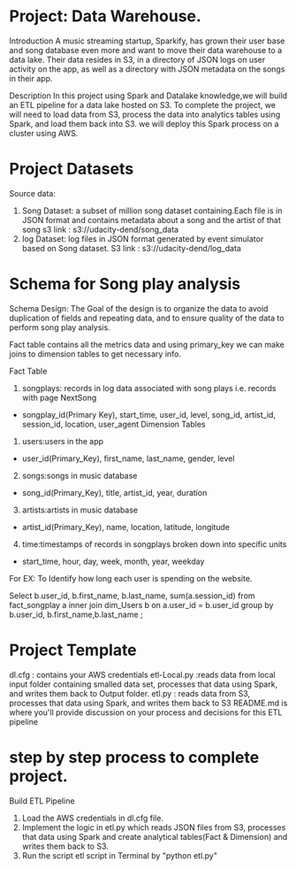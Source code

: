 # Project: Data Warehouse.
Introduction
A music streaming startup, Sparkify, has grown their user base and song database even more and want to move their data warehouse to a data lake. Their data resides in S3, in a directory of JSON logs on user activity on the app, as well as a directory with JSON metadata on the songs in their app.

Description
In this project using Spark and Datalake knowledge,we will build an ETL pipeline for a data lake hosted on S3. To complete the project, we will need to load data from S3, process the data into analytics tables using Spark, and load them back into S3. we will deploy this Spark process on a cluster using AWS. 
 

# Project Datasets

Source data: 
  1. Song Dataset: a subset of million song dataset containing.Each file is in JSON format and contains metadata about a song and the artist of that song
     s3 link : s3://udacity-dend/song_data
  2. log Dataset: log files in JSON format generated by event simulator based on Song dataset.
     S3 link : s3://udacity-dend/log_data
  

# Schema for Song play analysis

Schema Design: The Goal of the design is to organize the data to avoid duplication of fields and repeating data, and to ensure quality of the data to perform song play analysis.
  
  Fact table contains all the metrics data and using primary_key we can make joins to dimension tables to get necessary info. 
  
  
  Fact Table
   1. songplays: records in log data associated with song plays i.e. records with page NextSong
   - songplay_id(Primary Key), start_time, user_id, level, song_id, artist_id, session_id, location, user_agent
  Dimension Tables
   1. users:users in the app
   - user_id(Primary_Key), first_name, last_name, gender, level
   2. songs:songs in music database
   - song_id(Primary_Key), title, artist_id, year, duration
   3. artists:artists in music database
   - artist_id(Primary_Key), name, location, latitude, longitude
   4. time:timestamps of records in songplays broken down into specific units
   - start_time, hour, day, week, month, year, weekday
   
  For EX: To Identify how long each user is spending on the website. 
  
Select 
  b.user_id,
  b.first_name,
  b.last_name,
  sum(a.session_id)
  from 
  fact_songplay a inner join 
  dim_Users b on a.user_id = b.user_id 
  group by 
   b.user_id, b.first_name,b.last_name ;
   
# Project Template
  
dl.cfg : contains your AWS credentials 
etl-Local.py :reads data from local input folder containing smalled data set, processes that data using Spark, and writes them back to Output folder.
etl.py : reads data from S3, processes that data using Spark, and writes them back to S3
README.md is where you'll provide discussion on your process and decisions for this ETL pipeline   

# step by step process to complete project.

Build ETL Pipeline
 1. Load the AWS credentials in dl.cfg file.
 2. Implement the logic in etl.py which  reads JSON files from S3, processes that data using Spark and create analytical tables(Fact & Dimension) and writes them back to S3.
 3. Run the script etl script in Terminal by "python etl.py"  


